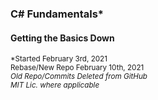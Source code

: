 ### C# Fundamentals*
#### Getting the Basics Down</br>
<sub>*Started February 3rd, 2021</sub></br>
<sub>Rebase/New Repo February 10th, 2021</sub></br>
<em><sub>Old Repo/Commits Deleted from GitHub</sub></em></br>
<em><sub>MIT Lic. where applicable</sub></em>
